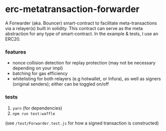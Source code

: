 # erc-metatransaction-forwarder
A Forwarder (aka. Bouncer) smart-contract to facilitate meta-transactions via a relayer(s) built in solidity. This contract can serve as the meta abstraction for any type of smart-contract. In the example & tests, I use an ERC20.

### features ###
- nonce collision detection for replay protection (may not be necessary depending on your impl)
- batching for gas efficiency
- whitelisting for both relayers (e.g hotwallet, or Infura), as well as signers (original senders); either can be toggled on/off

### tests ###
1. `yarn` (for dependencies)
2. `npm run test:waffle`

(see `/test/Forwarder.test.js` for how a signed transaction is constructed)
